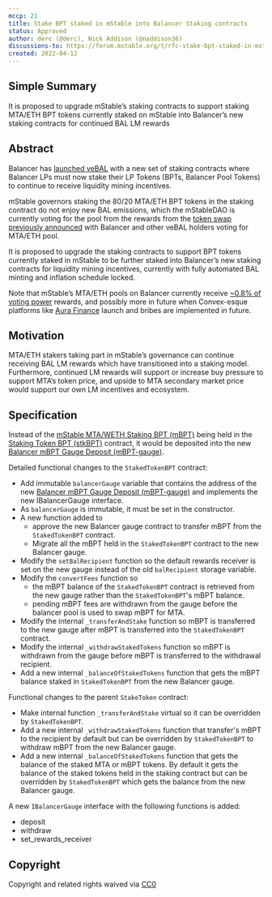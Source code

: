```yaml
---
mccp: 21
title: Stake BPT staked in mStable into Balancer Staking contracts
status: Approved
author: derc (@derc), Nick Addison (@naddison36)
discussions-to: https://forum.mstable.org/t/rfc-stake-bpt-staked-in-mstable-into-balancer-staking-contracts/
created: 2022-04-12
---
```


## Simple Summary

It is proposed to upgrade mStable’s staking contracts to support staking MTA/ETH BPT tokens currently staked on mStable into Balancer’s new staking contracts for continued BAL LM rewards

## Abstract

Balancer has [launched veBAL](https://medium.com/balancer-protocol/vebal-is-live-aeda1ae13e20) with a new set of staking contracts where Balancer LPs must now stake their LP Tokens (BPTs, Balancer Pool Tokens) to continue to receive liquidity mining incentives.

mStable governors staking the 80/20 MTA/ETH BPT tokens in the staking contract do not enjoy new BAL emissions, which the mStableDAO is currently voting for the pool from the rewards from the [token swap previously announced](https://medium.com/balancer-protocol/mstable-and-balancer-dao-announce-treasury-swap-e0b031b2387d) with Balancer and other veBAL holders voting for MTA/ETH pool.

It is proposed to upgrade the staking contracts to support BPT tokens currently staked in mStable to be further staked into Balancer’s new staking contracts for liquidity mining incentives, currently with fully automated BAL minting and inflation schedule locked.

Note that mStable’s MTA/ETH pools on Balancer currently receive [~0.8% of voting power](https://app.balancer.fi/#/vebal) rewards, and possibly more in future when Convex-esque platforms like [Aura Finance](https://forum.balancer.fi/t/proposal-allowlist-aura-finance-in-balancer-votingescrow/2708) launch and bribes are implemented in future.

## Motivation

MTA/ETH stakers taking part in mStable’s governance can continue receiving BAL LM rewards which have transitioned into a staking model. Furthermore, continued LM rewards will support or increase buy pressure to support MTA’s token price, and upside to MTA secondary market price would support our own LM incentives and ecosystem.

## Specification

Instead of the [mStable MTA/WETH Staking BPT (mBPT)](https://etherscan.io/address/0xe2469f47ab58cf9cf59f9822e3c5de4950a41c49) being held in the [Staking Token BPT (stkBPT)](https://etherscan.io/address/0xeFbe22085D9f29863Cfb77EEd16d3cC0D927b011) contract, it would be deposited into the new [Balancer mBPT Gauge Deposit (mBPT-gauge)](https://etherscan.io/address/0xbec2d02008dc64a6ad519471048cf3d3af5ca0c5).

Detailed functional changes to the `StakedTokenBPT` contract:

- Add immutable `balancerGauge` variable that contains the address of the new [Balancer mBPT Gauge Deposit (mBPT-gauge)](https://etherscan.io/address/0xbec2d02008dc64a6ad519471048cf3d3af5ca0c5) and implements the new IBalancerGauge interface.
- As `balancerGauge` is immutable, it must be set in the constructor.
- A new function added to
  - approve the new Balancer gauge contract to transfer mBPT from the `StakedTokenBPT` contract.
  - Migrate all the mBPT held in the `StakedTokenBPT` contract to the new Balancer gauge.
- Modify the `setBalRecipient` function so the default rewards receiver is set on the new gauge instead of the old `balRecipient` storage variable.
- Modify the `convertFees` function so
  - the mBPT balance of the `StakedTokenBPT` contract is retrieved from the new gauge rather than the `StakedTokenBPT`'s mBPT balance.
  - pending mBPT fees are withdrawn from the gauge before the balancer pool is used to swap mBPT for MTA.
- Modify the internal `_transferAndStake` function so mBPT is transferred to the new gauge after mBPT is transferred into the `StakedTokenBPT` contract.
- Modify the internal `_withdrawStakedTokens` function so mBPT is withdrawn from the gauge before mBPT is transferred to the withdrawal recipient.
- Add a new internal `_balanceOfStakedTokens` function that gets the mBPT balance staked in `StakedTokenBPT` from the new Balancer gauge.

Functional changes to the parent `StakeToken` contract:

- Make internal function `_transferAndStake` virtual so it can be overridden by `StakedTokenBPT`.
- Add a new internal `_withdrawStakedTokens` function that transfer's mBPT to the recipient by default but can be overridden by `StakedTokenBPT` to withdraw mBPT from the new Balancer gauge.
- Add a new internal `_balanceOfStakedTokens` function that
  gets the balance of the staked MTA or mBPT tokens. By default it gets
  the balance of the staked tokens held in the staking contract but can be overridden by `StakedTokenBPT` which gets the balance from the new Balancer gauge.

A new `IBalancerGauge` interface with the following functions is added:

- deposit
- withdraw
- set_rewards_receiver

## Copyright

Copyright and related rights waived via [CC0](https://creativecommons.org/publicdomain/zero/1.0/)
